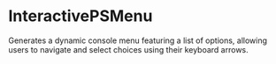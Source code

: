 # InteractivePSMenu
Generates a dynamic console menu featuring a list of options, allowing users to navigate and select choices using their keyboard arrows.
